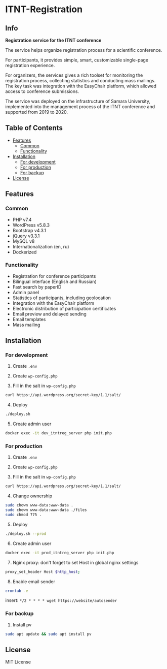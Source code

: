 # ITNT-Registration

## Info

**Registration service for the ITNT conference**

The service helps organize registration process for a scientific conference.

For participants, it provides simple, smart, customizable single-page registration experience.

For organizers, the services gives a rich toolset for monitoring the registration process, collecting statistics and conducting mass mailings. The key task was integration with the EasyChair platform, which allowed access to conference submissions.

The service was deployed on the infrastructure of Samara University, implemented into the management process of the ITNT conference and supported from 2019 to 2020.

## Table of Contents
- [Features](#features)
  - [Common](#common)
  - [Functionality](#functionality)
- [Installation](#installation)
  - [For development](#for-development)
  - [For production](#for-production)
  - [For backup](#for-backup)
- [License](#license)

## Features

### Common
- PHP v7.4
- WordPress v5.8.3
- Bootstrap v4.3.1
- jQuery v3.3.1
- MySQL v8
- Internationalization (en, ru)
- Dockerized

### Functionality
- Registration for conference participants
- Bilingual interface (English and Russian)
- Fast search by paperID
- Admin panel
- Statistics of participants, including geolocation
- Integration with the EasyChair platform
- Electronic distribution of participation certificates
- Email preview and delayed sending
- Email templates
- Mass mailing

## Installation

### For development

1. Create `.env`

2. Create `wp-config.php`

3. Fill in the salt in `wp-config.php`
```sh
curl https://api.wordpress.org/secret-key/1.1/salt/
```

4. Deploy
```sh
./deploy.sh
```

5. Create admin user
```sh
docker exec -it dev_itntreg_server php init.php
```

### For production

1. Create `.env`

2. Create `wp-config.php`

3. Fill in the salt in `wp-config.php`
```sh
curl https://api.wordpress.org/secret-key/1.1/salt/
```

4. Change ownership
```sh
sudo chown www-data:www-data .
sudo chown www-data:www-data ./files
sudo chmod 775 .
```

5. Deploy
```sh
./deploy.sh --prod
```

6. Create admin user
```sh
docker exec -it prod_itntreg_server php init.php
```

7. Nginx proxy: don't forget to set Host in global nginx settings
```sh
proxy_set_header Host $http_host;
```

8. Enable email sender
```sh
crontab -e
```

insert:
`*/2 * * * * wget https://website/autosender`


### For backup

1. Install pv
```sh
sudo apt update && sudo apt install pv
```

## License

MIT License